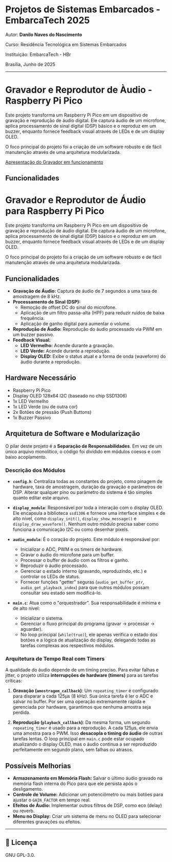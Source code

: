 
# Projetos de Sistemas Embarcados - EmbarcaTech 2025

Autor: **Danilo Naves do Nascimento**

Curso: Residência Tecnológica em Sistemas Embarcados

Instituição: EmbarcaTech - HBr

Brasília, Junho de 2025

---

# Gravador e Reprodutor de Àudio - Raspberry Pi Pico

Este projeto transforma um Raspberry Pi Pico em um dispositivo de gravação e reprodução de áudio digital. Ele captura áudio de um microfone, aplica processamento de sinal digital (DSP) básico e o reproduz em um buzzer, enquanto fornece feedback visual através de LEDs e de um display OLED.

O foco principal do projeto foi a criação de um software robusto e de fácil manutenção através de uma arquitetura modularizada. 

[Apresentação do Gravador em funcionamento](https://www.youtube.com/shorts/QG4u_qGfzfk)

## Funcionalidades

# Gravador e Reprodutor de Áudio para Raspberry Pi Pico

Este projeto transforma um Raspberry Pi Pico em um dispositivo de gravação e reprodução de áudio digital. Ele captura áudio de um microfone, aplica processamento de sinal digital (DSP) básico e o reproduz em um buzzer, enquanto fornece feedback visual através de LEDs e de um display OLED.

O foco principal do projeto foi a criação de um software robusto e de fácil manutenção através de uma arquitetura modularizada.

## Funcionalidades

* **Gravação de Áudio:** Captura de áudio de 7 segundos a uma taxa de amostragem de 8 kHz.
* **Processamento de Sinal (DSP):**
    * Remoção de offset DC do sinal do microfone.
    * Aplicação de um filtro passa-alta (HPF) para reduzir ruídos de baixa frequência.
    * Aplicação de ganho digital para aumentar o volume.
* **Reprodução de Áudio:** Reprodução do áudio processado via PWM em um buzzer passivo.
* **Feedback Visual:**
    * **LED Vermelho:** Acende durante a gravação.
    * **LED Verde:** Acende durante a reprodução.
    * **Display OLED:** Exibe o status atual e a forma de onda (waveform) do áudio durante a reprodução.

## Hardware Necessário

* Raspberry Pi Pico
* Display OLED 128x64 I2C (baseado no chip SSD1306)
* 1x LED Vermelho
* 1x LED Verde (ou de outra cor)
* 2x Botões de pressão (Push Buttons)
* 1x Buzzer Passivo

## Arquitetura de Software e Modularização

O pilar deste projeto é a **Separação de Responsabilidades**. Em vez de um único arquivo monolítico, o código foi dividido em módulos coesos e com baixo acoplamento.

### Descrição dos Módulos

* **`config.h`**: Centraliza todas as constantes do projeto, como pinagem de hardware, taxa de amostragem, duração da gravação e parâmetros de DSP. Alterar qualquer pino ou parâmetro do sistema é tão simples quanto editar este arquivo.

* **`display_module`**: Responsável por toda a interação com o display OLED. Ele encapsula a biblioteca `ssd1306` e fornece uma interface simples e de alto nível, como `display_init()`, `display_show_message()` e `display_draw_waveform()`. Nenhum outro módulo precisa saber como funciona a comunicação I2C ou como desenhar pixels.

* **`audio_module`**: É o coração do projeto. Este módulo é responsável por:
    * Inicializar o ADC, PWM e os timers de hardware.
    * Gravar o áudio do microfone para um buffer.
    * Processar o buffer de áudio com os filtros e ganho.
    * Reproduzir o áudio processado.
    * Gerenciar o estado interno (gravando, reproduzindo, etc.) e controlar os LEDs de status.
    * Fornecer funções "getter" seguras (`audio_get_buffer_ptr`, `audio_get_playback_index`) para que outros módulos possam consultar seu estado sem modificá-lo.

* **`main.c`**: Atua como o "orquestrador". Sua responsabilidade é mínima e de alto nível:
    * Inicializar o sistema.
    * Gerenciar o fluxo principal do programa (gravar -> processar -> aguardar).
    * No loop principal (`while(true)`), ele apenas verifica o estado dos botões e a lógica de atualização do display, delegando todas as tarefas complexas aos respectivos módulos.

### Arquitetura de Tempo Real com Timers

A qualidade do áudio depende de um timing preciso. Para evitar falhas e jitter, o projeto utiliza **interrupções de hardware (timers)** para as tarefas críticas:

1.  **Gravação (`amostragem_callback`)**: Um `repeating_timer` é configurado para disparar a cada 125µs (8 kHz). Sua única tarefa é ler o ADC e salvar no buffer. Por ser uma operação extremamente rápida e gerenciada por hardware, garantimos que nenhuma amostra seja perdida.

2.  **Reprodução (`playback_callback`)**: Da mesma forma, um segundo `repeating_timer` é usado para a reprodução. A cada 125µs, ele envia uma amostra para o PWM. Isso **desacopla o timing do áudio** de outras tarefas lentas. O loop principal em `main.c` pode estar ocupado atualizando o display OLED, mas o áudio continua a ser reproduzido perfeitamente em segundo plano, sem falhas ou atrasos.

## Possíveis Melhorias

* **Armazenamento em Memória Flash:** Salvar o último áudio gravado na memória flash interna do Pico para que ele persista após o desligamento.
* **Controle de Volume:** Adicionar um potenciômetro ou mais botões para ajustar o `GAIN_FACTOR` em tempo real.
* **Efeitos de Áudio:** Implementar outros filtros de DSP, como eco (delay) ou reverb.
* **Menu no Display:** Criar um sistema de menu no OLED para selecionar diferentes gravações ou efeitos.

---

## 📜 Licença
GNU GPL-3.0.


